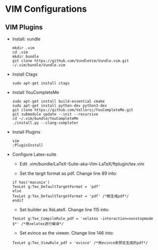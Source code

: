 VIM Configurations
==================

VIM Plugins
-----------

- Install: vundle
  ```
  mkdir .vim
  cd .vim
  mkdir bundle 
  git clone https://github.com/VundleVim/Vundle.vim.git ~/.vim/bundle/Vundle.vim
  ```

- Install Ctags
  ```
  sudo apt-get install ctags
  ```

- Install YouCompleteMe
  ```
  sudo apt-get install build-essential cmake
  sudo apt-get install python-dev python3-dev
  git clone https://github.com/Valloric/YouCompleteMe.git
  git submodule update --init --recursive
  cd ~/.vim/bundle/YouCompleteMe
  ./install.py --clang-completer
  ```

- Install Plugins
  ```
  vim
  :PluginInstall
  ```

- Configure Latex-suite
  + Edit .vim/bundle/LaTeX-Suite-aka-Vim-LaTeX/ftplugin/tex.vim

  + Set the targit format as pdf. Change line 89 into: 
  ```
  if has('macunix')
  TexLet g:Tex_DefaultTargetFormat = 'pdf'
  else
  TexLet g:Tex_DefaultTargetFormat = 'pdf' /*都生成pdf*/
  endif
  ``` 

  + Set builder as XeLateX. Change line 115 into:
  ```
  TexLet g:Tex_CompileRule_pdf = 'xelatex -interaction=nonstopmode $*' /*用xelatex进行编译*/
  ```

  + Set evince as the viewer. Change line 146 into:
  ```
  TexLet g:Tex_ViewRule_pdf = 'evince' /*用evince来预览生成的pdf*/
  ```
